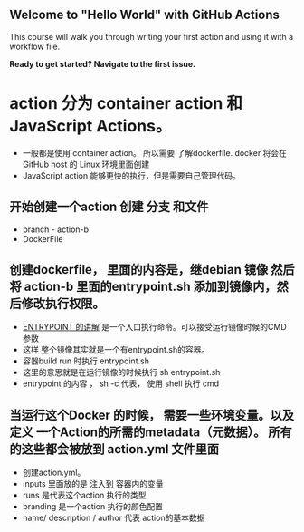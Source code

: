 ## Welcome to "Hello World" with GitHub Actions

This course will walk you through writing your first action and using it with a workflow file. 

**Ready to get started? Navigate to the first issue.**

# action 分为  container action  和JavaScript Actions。
- 一般都是使用 container action。  所以需要 了解dockerfile. docker 将会在GitHub host 的 Linux 环境里面创建
- JavaScript action 能够更快的执行，但是需要自己管理代码。


## 开始创建一个action 创建 分支 和文件
- branch - action-b
- DockerFile

## 创建dockerfile， 里面的内容是，继debian 镜像 然后将 action-b 里面的entrypoint.sh 添加到镜像内，然后修改执行权限。
- [ENTRYPOINT 的讲解](https://yeasy.gitbook.io/docker_practice/image/dockerfile/entrypoint) 是一个入口执行命令。可以接受运行镜像时候的CMD 参数
- 这样 整个镜像其实就是一个有entrypoint.sh的容器。
- 容器build run 时执行 entrypoint.sh
- 这里的意思就是在运行镜像的时候执行 sh entrypoint.sh
- entrypoint 的内容 ， sh -c 代表， 使用 shell 执行 cmd

## 当运行这个Docker 的时候， 需要一些环境变量。以及定义 一个Action的所需的metadata（元数据）。 所有的这些都会被放到 action.yml 文件里面
- 创建action.yml。 
- inputs 里面放的是 注入到 容器内的变量
- runs 是代表这个action 执行的类型
- branding 是一个action 执行的颜色配置
- name/ description / author 代表 action的基本数据